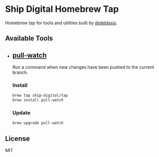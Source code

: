 # Ship Digital Homebrew Tap

Homebrew tap for tools and utilities built by [@deblasis](https://github.com/deblasis).

## Available Tools

- ## [pull-watch](https://github.com/ship-digital/pull-watch)

    Run a command when new changes have been pushed to the current branch.

    ### Install

    ```sh
    brew tap ship-digital/tap
    brew install pull-watch
    ```

    ### Update

    ```sh
    brew upgrade pull-watch
    ```


## License

MIT